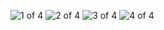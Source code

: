 
![1 of 4](https://s3.cn-north-1.amazonaws.com.cn/tws-upload/images/1550727031123-69e555c0-b321-40b7-9c3e-ea1ec359780a.JPG)
![2 of 4](https://s3.cn-north-1.amazonaws.com.cn/tws-upload/images/1550727043554-8ae1b331-9ee8-4fe7-b973-8e1e97c11fcf.JPG)
![3 of 4](https://s3.cn-north-1.amazonaws.com.cn/tws-upload/images/1550727039707-56d186de-1f71-40a0-a5b8-bada147efd3b.JPG)
![4 of 4 ](https://s3.cn-north-1.amazonaws.com.cn/tws-upload/images/1550727179379-cad4c3cd-5025-4001-b135-735c3420ad96.JPG)